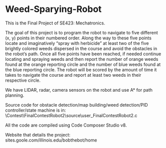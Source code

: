 # Weed-Sparying-Robot
This is the Final Project of SE423: Mechatronics.

The goal of this project is to program the robot to navigate to five different (x, y) points in their numbered order. Along the way to these five points locate and imaginatively “spray with herbicide” at least two of the five brightly colored weeds dispersed in the course and avoid the obstacles in the robot’s path. Once all five points have been reached, if needed continue locating and spraying weeds and then report the number of orange weeds found at the orange reporting circle and the number of blue weeds found at the blue reporting circle. The robot will be scored by the amount of time it takes to navigate the course and report at least two weeds in their respective circle. 

We have LIDAR, radar, camera sensors on the robot and use A* for path planning.

Source code for obstacle detection/map building/weed detection/PID controller/state machine is in:
\Contest\FinalContestRobot2\source\user_FinalContestRobot2.c

All the code are compiled using Code Composer Studio v8.

Website that details the project: sites.goole.com/illinois.edu/bobthebot/home
